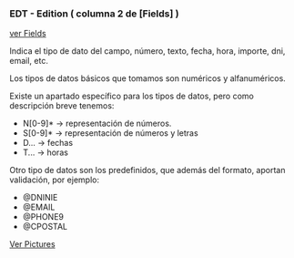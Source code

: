 ### EDT - Edition ( columna 2 de [Fields] )
[ver Fields](tag_fields.md)

Indica el tipo de dato del campo, número, texto, fecha, hora, importe, dni, email, etc.

Los tipos de datos básicos que tomamos son numéricos y alfanuméricos.

Existe un apartado específico para los tipos de datos, pero como descripción breve tenemos:

- N[0-9]* -> representación de números.
- S[0-9]* -> representación de números y letras
- D...      -> fechas
- T...      -> horas

Otro tipo de datos son los predefinidos, que además del formato, aportan validación, por ejemplo:
- @DNINIE
- @EMAIL
- @PHONE9
- @CPOSTAL


[Ver Pictures](picture.md)